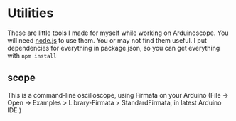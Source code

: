 # Utilities

These are little tools I made for myself while working on Arduinoscope.  You will need [node.js](http://nodejs.org/) to use them. You or may not find them useful. I put dependencies for everything in package.json, so you can get everything with `npm install`

## scope

This is a command-line oscilloscope, using Firmata on your Arduino (File -> Open -> Examples > Library-Firmata > StandardFirmata, in latest Arduino IDE.)


